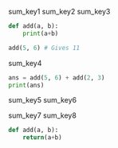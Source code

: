 sum_key1
sum_key2
sum_key3



```python
def add(a, b):
	print(a+b)

add(5, 6) # Gives 11
```

sum_key4


```python
ans = add(5, 6) + add(2, 3)
print(ans)
```

sum_key5
sum_key6


sum_key7
sum_key8


```python
def add(a, b):
	return(a+b)
```